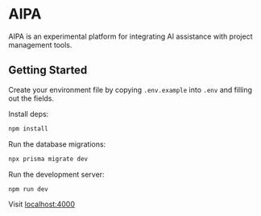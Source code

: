 # AIPA

AIPA is an experimental platform for integrating AI assistance with project management tools.

## Getting Started

Create your environment file by copying `.env.example` into `.env` and filling out the fields.

Install deps:

```bash
npm install
```

Run the database migrations:

```bash
npx prisma migrate dev
```

Run the development server:

```bash
npm run dev
```

Visit [localhost:4000](http://localhost:4000)
